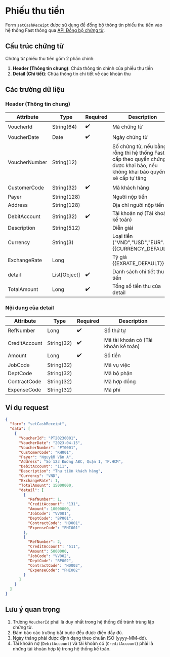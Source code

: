 # Phiếu thu tiền

Form `setCashReceipt` được sử dụng để đồng bộ thông tin phiếu thu tiền vào hệ thống Fast thông qua [API Đồng bộ chứng từ](../sync-voucher).

## Cấu trúc chứng từ

Chứng từ phiếu thu tiền gồm 2 phần chính:

1. **Header (Thông tin chung)**: Chứa thông tin chính của phiếu thu tiền
2. **Detail (Chi tiết)**: Chứa thông tin chi tiết về các khoản thu

## Các trường dữ liệu

### Header (Thông tin chung)

| Attribute    | Type        | Required | Description          |
|--------------|-------------|----------|----------------------|
| VoucherId    | String(64)  | ✔️       | Mã chứng từ          |
| VoucherDate  | Date        | ✔️       | Ngày chứng từ        |
| VoucherNumber| String(12)  |        | Số chứng từ, nếu bằng rỗng thi hệ thống Fast sẽ cấp theo quyển chứng từ được khai báo, nếu không khai báo quyển thì sẽ cấp tự tăng|
| CustomerCode | String(32)  | ✔️       | Mã khách hàng        |
| Payer        | String(128) |          | Người nộp tiền       |
| Address      | String(128) |          | Địa chỉ người nộp tiền |
| DebitAccount | String(32)  | ✔️       | Tài khoản nợ (Tài khoản kế toán) |
| Description  | String(512) |          | Diễn giải            |
| Currency     | String(3)   |          | Loại tiền ("VND","USD","EUR"...).<br/>{{CURRENCY_DEFAULT}}<br/>|
| ExchangeRate | Long        |           | Tỷ giá <br/>{{EXRATE_DEFAULT}}<br/>|
| <span class="highlight-key">detail</span>| List[Object]  |✔️        | Danh sách chi tiết thu tiền|
| TotalAmount  | Long        | ✔️       | Tổng số tiền thu của <span class="highlight-key">detail</span>|

### Nội dung của <span class="highlight-key">detail</span>

| Attribute    | Type        | Required | Description          |
|--------------|-------------|----------|----------------------|
| RefNumber    | Long        | ✔️       | Số thứ tự            |
| CreditAccount| String(32)  | ✔️       | Mã tài khoản có (Tài khoản kế toán) |
| Amount       | Long        | ✔️       | Số tiền              |
| JobCode      | String(32)  |          | Mã vụ việc           |
| DeptCode     | String(32)  |          | Mã bộ phận           |
| ContractCode | String(32)  |          | Mã hợp đồng          |
| ExpenseCode  | String(32)  |          | Mã phí               |

## Ví dụ request

```json
{
  "form": "setCashReceipt",
  "data": [
    {
      "VoucherId": "PT20230001",
      "VoucherDate": "2023-04-15",
      "VoucherNumber": "PT0001",
      "CustomerCode": "KH001",
      "Payer": "Nguyễn Văn A",
      "Address": "Số 123 Đường ABC, Quận 1, TP.HCM",
      "DebitAccount": "111",
      "Description": "Thu tiền khách hàng",
      "Currency": "VND",
      "ExchangeRate": 1,
      "TotalAmount": 15000000,
      "detail": [
        {
          "RefNumber": 1,
          "CreditAccount": "131",
          "Amount": 10000000,
          "JobCode": "VV001",
          "DeptCode": "BP001",
          "ContractCode": "HD001",
          "ExpenseCode": "PHI001"
        },
        {
          "RefNumber": 2,
          "CreditAccount": "511",
          "Amount": 5000000,
          "JobCode": "VV002",
          "DeptCode": "BP002",
          "ContractCode": "HD002",
          "ExpenseCode": "PHI002"
        }
      ]
    }
  ]
}
```

## Lưu ý quan trọng

1. Trường `VoucherId` phải là duy nhất trong hệ thống để tránh trùng lặp chứng từ.
2. Đảm bảo các trường bắt buộc đều được điền đầy đủ.
3. Ngày tháng phải được định dạng theo chuẩn ISO (yyyy-MM-dd).
4. Tài khoản nợ (`DebitAccount`) và tài khoản có (`CreditAccount`) phải là những tài khoản hợp lệ trong hệ thống kế toán.